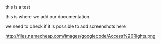this is a test

this is where we add our documentation.

we need to check if it is possible to add screenshots here

http://files.namecheap.com/images/googlecode/Access%20Rights.png 
